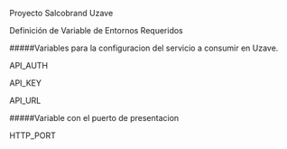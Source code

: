 Proyecto Salcobrand Uzave


Definición de Variable de Entornos Requeridos

#####Variables para la configuracion del servicio a consumir en Uzave.

API_AUTH

API_KEY

API_URL

#####Variable con el puerto de presentacion

HTTP_PORT
